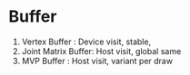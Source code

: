# Buffer

1. Vertex Buffer : Device visit, stable,
2. Joint Matrix Buffer: Host visit, global same
3. MVP Buffer : Host visit, variant per draw
